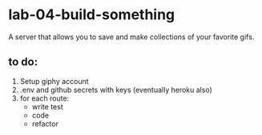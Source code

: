 # lab-04-build-something

A server that allows you to save and make collections of your favorite gifs.

## to do:

1. Setup giphy account
2. .env and github secrets with keys (eventually heroku also)
3. for each route:
    - write test
    - code
    - refactor